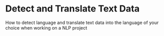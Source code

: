 # Detect and Translate Text Data

 How to detect language and translate text data into the language of your choice when working on a NLP project
